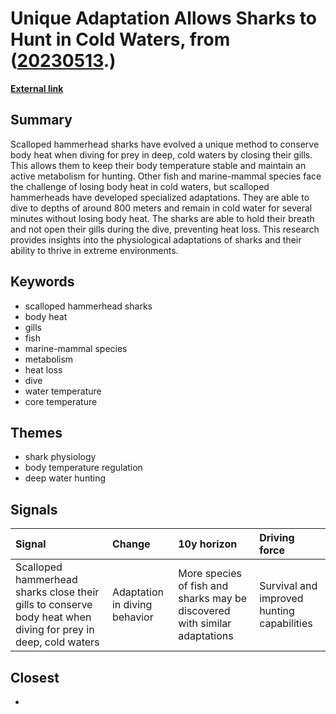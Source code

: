 # __Unique Adaptation Allows Sharks to Hunt in Cold Waters__, from ([20230513](https://kghosh.substack.com/p/20230513).)

__[External link](https://www.nature.com/articles/d41586-023-01569-x)__



## Summary

Scalloped hammerhead sharks have evolved a unique method to conserve body heat when diving for prey in deep, cold waters by closing their gills. This allows them to keep their body temperature stable and maintain an active metabolism for hunting. Other fish and marine-mammal species face the challenge of losing body heat in cold waters, but scalloped hammerheads have developed specialized adaptations. They are able to dive to depths of around 800 meters and remain in cold water for several minutes without losing body heat. The sharks are able to hold their breath and not open their gills during the dive, preventing heat loss. This research provides insights into the physiological adaptations of sharks and their ability to thrive in extreme environments.

## Keywords

* scalloped hammerhead sharks
* body heat
* gills
* fish
* marine-mammal species
* metabolism
* heat loss
* dive
* water temperature
* core temperature

## Themes

* shark physiology
* body temperature regulation
* deep water hunting

## Signals

| Signal                                                                                                        | Change                        | 10y horizon                                                                | Driving force                              |
|:--------------------------------------------------------------------------------------------------------------|:------------------------------|:---------------------------------------------------------------------------|:-------------------------------------------|
| Scalloped hammerhead sharks close their gills to conserve body heat when diving for prey in deep, cold waters | Adaptation in diving behavior | More species of fish and sharks may be discovered with similar adaptations | Survival and improved hunting capabilities |

## Closest

* 